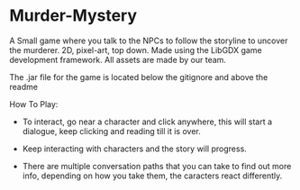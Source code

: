 # Murder-Mystery
A Small game where you talk to the NPCs to follow the storyline to uncover the murderer.
2D, pixel-art, top down.
Made using the LibGDX game development framework.
All assets are made by our team.

The .jar file for the game is located below the gitignore and above the readme

How To Play: 

- To interact, go near a character and click anywhere, this will start a dialogue, keep clicking and reading till it is over.

- Keep interacting with characters and the story will progress.

- There are multiple conversation paths that you can take to find out more info, depending on how you take them, the caracters react differently.



